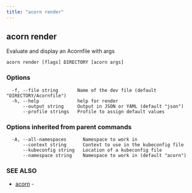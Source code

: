 ```yaml
---
title: "acorn render"
---
```

## acorn render

Evaluate and display an Acornfile with args

```
acorn render [flags] DIRECTORY [acorn args]
```

### Options

```
  -f, --file string       Name of the dev file (default "DIRECTORY/Acornfile")
  -h, --help              help for render
      --output string     Output in JSON or YAML (default "json")
      --profile strings   Profile to assign default values
```

### Options inherited from parent commands

```
  -A, --all-namespaces      Namespace to work in
      --context string      Context to use in the kubeconfig file
      --kubeconfig string   Location of a kubeconfig file
      --namespace string    Namespace to work in (default "acorn")
```

### SEE ALSO

* [acorn](acorn.md)	 - 

